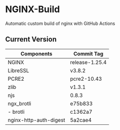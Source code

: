 # NGINX-Build
Automatic custom build of nginx with GitHub Actions

## Current Version
| Components | Commit Tag |
|--|--|
| NGINX | release-1.25.4 |
| LibreSSL | v3.8.2 |
| PCRE2 | pcre2-10.43 |
| zlib | v1.3.1 |
| njs | 0.8.3 |
| ngx_brotli | e75b833 |
| - brotli | c1362a7 |
| nginx-http-auth-digest | 5a2cae4 |
